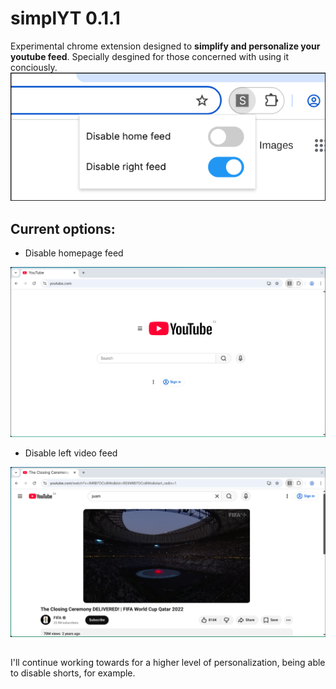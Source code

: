 # simplYT 0.1.1
Experimental chrome extension designed to **simplify and personalize your youtube feed**. Specially desgined for those concerned with using it conciously.
<br>
<img src="./imgs/ext.png">
<br>



## Current options:
- Disable homepage feed
<img src="./imgs/home.png">
<br>

- Disable left video feed
<img src="./imgs/watch.png">
<br>

##
I'll continue working towards for a higher level of personalization, being able to disable shorts, for example.

